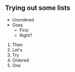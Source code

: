 ## Trying out some lists
* Unordered
* Goes
  * First
  * Right?

1. Then
2. Let's
3. Try
  1. Ordered
  2. One  
